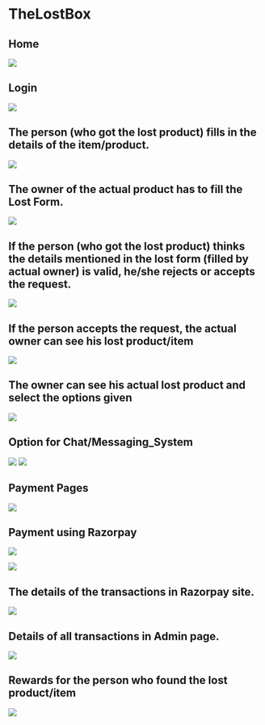 # TheLostBox

## Home
![](Readmeimages/homepage.PNG)

## Login
![](Readmeimages/login.PNG)

## The person (who got the lost product) fills in the details of the item/product.
![](Readmeimages/foundform.PNG)

## The owner of the actual product has to fill the Lost Form.
![](Readmeimages/lostform.PNG)

## If the person (who got the lost product) thinks the details mentioned in the lost form (filled by actual owner) is valid, he/she rejects or accepts the request.
![](Readmeimages/notification.PNG)

## If the person accepts the request, the actual owner can see his lost product/item
![](Readmeimages/notification_acceptance.PNG)

## The owner can see his actual lost product and select the options given
![](Readmeimages/viewitem.PNG)

## Option for Chat/Messaging_System
![](Readmeimages/chat1.PNG)
![](Readmeimages/chat2.PNG)

## Payment Pages
![](Readmeimages/paymentPage.PNG)

## Payment using Razorpay
![](Readmeimages/pay1.PNG)

![](Readmeimages/pay2.PNG)


## The details of the transactions in Razorpay site.
![](Readmeimages/razorpay_success.PNG)

## Details of all transactions in Admin page.
![](Readmeimages/adminsideconfirmation.PNG)

## Rewards for the person who found the lost product/item
![](Readmeimages/profile_and_rewards_page.PNG)
